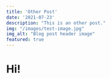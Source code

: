 ```yaml
---
title: 'Other Post'
date: '2021-07-23'
description: "This is an other post."
img: "/images/test-image.jpg"
img_alt: "Blog post header image"
featured: true
---
```


# Hi!